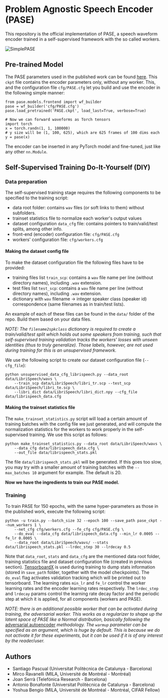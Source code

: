 # Problem Agnostic Speech Encoder (PASE)

This repository is the official implementation of PASE, a speech waveform encoder trained in a self-supervised framework with the so called workers.

![SimplePASE](https://user-images.githubusercontent.com/7583502/55691535-5ad39a80-599f-11e9-81aa-4ea5ad949d09.png)

## Pre-trained Model

The PASE parameters used in the published work can be found <a href='http://veu.talp.cat/models/PASE.ckpt'>here</a>. This `ckpt` file
contains the encoder parameters only, without any worker. This, and the configuration file `cfg/PASE.cfg` let you build and use the 
encoder in the following simple manner:

```
from pase.models.frontend import wf_builder
pase = wf_builder('cfg/PASE.cfg')
pase.load_pretrained('PASE.ckpt', load_last=True, verbose=True)

# Now we can forward waveforms as Torch tensors
import torch
x = torch.randn(1, 1, 100000)
# y size will be (1, 100, 625), which are 625 frames of 100 dims each
y = pase(x)
```

The encoder can be inserted in any PyTorch model and fine-tuned, just like any
other `nn.Module`.

## Self-Supervised Training Do-It-Yourself (DIY)

### Data preparation

The self-supervised training stage requires the following components to be specified to the training script:

* data root folder: contains `wav` files (or soft links to them) without subfolders.
* trainset statistics file to normalize each worker's output values
* dataset configuration `data_cfg` file: contains pointers to train/valid/test splits, among other info.
* front-end (encoder) configuration file: `cfg/PASE.cfg`
* workers' configuration file: `cfg/workers.cfg` 

#### Making the dataset config file

To make the dataset configuration file the following files have to be provided:

* training files list `train_scp`: contains a `wav` file name per line (without directory names), including `.wav` extension.
* test files list `test_scp`: contains a `wav` file name per line (without directory names), including `.wav` extension.
* dictionary with `wav` filename -> integer speaker class (speaker id) correspondence (same filenames as in train/test lists).

An example of each of these files can be found in the `data/` folder of the repo. Build them based on your data files.

_NOTE: The `filename2spkclass` dictionary is required to create a train/valid/test split which holds out some speakers from training, such that
self-supervised training validation tracks the workers' losses with unseen identities (thus to truly generalize). Those labels,
however, are not used during training for this is an unsupervised framework._

We use the following script to create our dataset configuration file (`--cfg_file`):

```
python unsupervised_data_cfg_librispeech.py --data_root data/LibriSpeech/wavs \
	--train_scp data/LibriSpeech/libri_tr.scp --test_scp data/LibriSpeech/libri_te.scp \
	--libri_dict data/LibriSpeech/libri_dict.npy --cfg_file data/librispeech_data.cfg

```

#### Making the trainset statistics file

The `make_trainset_statistics.py` script will load a certain amount of training batches with the config file we just generated,
and will compute the normalization statistics for the workers to work properly in the self-supervised training. We use this script
as follows:

```
python make_trainset_statistics.py --data_root data/LibriSpeech/wavs \
	--data_cfg data/librispeech_data.cfg \
	--out_file data/librispeech_stats.pkl
```

The file `data/librispeech_stats.pkl` will be generated. If this goes too slow, you may try with
a smaller amount of training batches with the `--max_batches 10` argument for example. The default
is 20.

**Now we have the ingredients to train our PASE model.**

### Training

To train PASE for 150 epochs, with the same hyper-parameters as those in the published work, execute the following script:

```
python -u train.py --batch_size 32 --epoch 100 --save_path pase_ckpt --num_workers 1 \
	--net_cfg cfg/workers.cfg --fe_cfg cfg/PASE.cfg \
	--do_eval --data_cfg data/librispeech_data.cfg --min_lr 0.0005 --fe_lr 0.0005 \
	--data_root data/LibriSpeech/wavs/ --stats data/librispeech_stats.pkl --lrdec_step 30 --lrdecay 0.5
```

Note that `data_root`, `stats` and `data_cfg` are the mentioned data root folder, training statistics file and dataset configuration file (created in previous section).
[TensorboardX](https://github.com/lanpa/tensorboardX) is used during training to dump stats information (stored in `save_path` folder, together with the model checkpoints). The `do_eval` flag activates validation 
tracking which will be printed out to tensorboard. The learning rates `min_lr` and `fe_lr` control the worker learning rates and the encoder learning rates respectively. The `lrdec_step` and `lrdecay` params control
the learning rate decay factor and the periodic step at which it is applied, for all components (workers and PASE). 

_NOTE: there is an additional possible worker that can be activated during training, the adversarial worker. This works as a regularizer to shape up the latent space of PASE like a Normal distribution, 
basically following the_ [adversarial autoencoder](https://arxiv.org/abs/1511.05644) _methodology. The `warmup` parameter can be specified as an argument, which is huge by default. This is because
we do not activate it for these experiments, but it can be used if it is of any interest by the reader/user._


## Authors

* Santiago Pascual (Universitat Politècnica de Catalunya - Barcelona)
* Mirco Ravanelli (MILA, Université de Montréal - Montréal)
* Joan Serrà (Telefónica Research - Barcelona)
* Antonio Bonafonte (Universitat Politècnica de Catalunya - Barcelona)
* Yoshua Bengio (MILA, Université de Montréal - Montréal, CIFAR Fellow)
